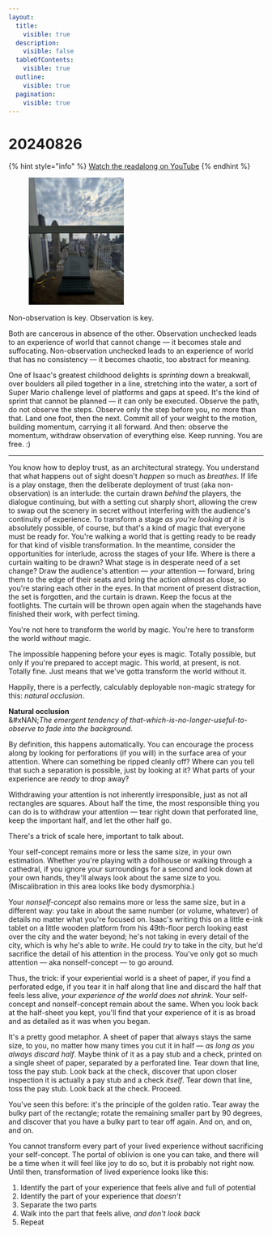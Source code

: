```yaml
---
layout:
  title:
    visible: true
  description:
    visible: false
  tableOfContents:
    visible: true
  outline:
    visible: true
  pagination:
    visible: true
---
```


# 20240826

{% hint style="info" %}
[Watch the readalong on YouTube](https://www.youtube.com/watch?v=krNSyuCu4GE)
{% endhint %}

<div align="left" data-full-width="false"><figure><img src="../../.gitbook/assets/IMG_1738.jpeg" alt="" width="188"><figcaption></figcaption></figure></div>

Non-observation is key. Observation is key.

Both are cancerous in absence of the other. Observation unchecked leads to an experience of world that cannot change — it becomes stale and suffocating. Non-observation unchecked leads to an experience of world that has no consistency — it becomes chaotic, too abstract for meaning.

One of Isaac's greatest childhood delights is _sprinting_ down a breakwall, over boulders all piled together in a line, stretching into the water, a sort of Super Mario challenge level of platforms and gaps at speed. It's the kind of sprint that cannot be planned — it can only be executed. Observe the path, do not observe the steps. Observe only the step before you, no more than that. Land one foot, then the next. Commit all of your weight to the motion, building momentum, carrying it all forward. And then: observe the momentum, withdraw observation of everything else. Keep running. You are free. :)

***

You know how to deploy trust, as an architectural strategy. You understand that what happens out of sight doesn't _happen_ so much as _breathes_. If life is a play onstage, then the deliberate deployment of trust (aka non-observation) is an interlude: the curtain drawn _behind_ the players, the dialogue continuing, but with a setting cut sharply short, allowing the crew to swap out the scenery in secret without interfering with the audience's continuity of experience. To transform a stage _as you're looking at it_ is absolutely possible, of course, but that's a kind of magic that everyone must be ready for. You're walking a world that is getting ready to be ready for that kind of visible transformation. In the meantime, consider the opportunities for interlude, across the stages of your life. Where is there a curtain waiting to be drawn? What stage is in desperate need of a set change? Draw the audience's attention — _your_ attention — forward, bring them to the edge of their seats and bring the action _almost_ as close, so you're staring each other in the eyes. In that moment of present distraction, the set is forgotten, and the curtain is drawn. Keep the focus at the footlights. The curtain will be thrown open again when the stagehands have finished their work, with perfect timing.

You're not here to transform the world by magic. You're here to transform the world _without_ magic.

The impossible happening before your eyes is magic. Totally possible, but only if you're prepared to accept magic. This world, at present, is not. Totally fine. Just means that we've gotta transform the world without it.

Happily, there is a perfectly, calculably deployable non-magic strategy for this: _natural occlusion_.

**Natural occlusion**\
&#xNAN;_&#x54;he emergent tendency of that-which-is-no-longer-useful-to-observe to fade into the background._

By definition, this happens automatically. You can encourage the process along by looking for perforations (if you will) in the surface area of your attention. Where can something be ripped cleanly off? Where can you tell that such a separation is possible, just by looking at it? What parts of your experience are _ready_ to drop away?

Withdrawing your attention is not inherently irresponsible, just as not all rectangles are squares. About half the time, the most responsible thing you can do is to withdraw your attention — tear right down that perforated line, keep the important half, and let the other half go.

There's a trick of scale here, important to talk about.

Your self-concept remains more or less the same size, in your own estimation. Whether you're playing with a dollhouse or walking through a cathedral, if you ignore your surroundings for a second and look down at your own hands, they'll always look about the same size to you. (Miscalibration in this area looks like body dysmorphia.)

Your _nonself-concept_ also remains more or less the same size, but in a different way: you take in about the same number (or volume, whatever) of details no matter what you're focused on. Isaac's writing this on a little e-ink tablet on a little wooden platform from his 49th-floor perch looking east over the city and the water beyond; he's not taking in every detail of the city, which is why he's able to _write_. He could _try_ to take in the city, but he'd sacrifice the detail of his attention in the process. You've only got so much attention — aka nonself-concept — to go around.

Thus, the trick: if your experiential world is a sheet of paper, if you find a perforated edge, if you tear it in half along that line and discard the half that feels less alive, _your experience of the world does not shrink_. Your self-concept and nonself-concept remain about the same. When you look back at the half-sheet you kept, you'll find that your experience of it is as broad and as detailed as it was when you began.

It's a pretty good metaphor. A sheet of paper that always stays the same size, to you, no matter how many times you cut it in half — _as long as you always discard half_. Maybe think of it as a pay stub and a check, printed on a single sheet of paper, separated by a perforated line. Tear down that line, toss the pay stub. Look back at the check, discover that upon closer inspection it is actually a pay stub and a check _itself_. Tear down that line, toss the pay stub. Look back at the check. Proceed.

You've seen this before: it's the principle of the golden ratio. Tear away the bulky part of the rectangle; rotate the remaining smaller part by 90 degrees, and discover that you have a bulky part to tear off again. And on, and on, and on.

You cannot transform every part of your lived experience without sacrificing your self-concept. The portal of oblivion is one you can take, and there will be a time when it will feel like joy to do so, but it is probably not right now. Until then, transformation of lived experience looks like this:

1. Identify the part of your experience that feels alive and full of potential
2. Identify the part of your experience that _doesn't_
3. Separate the two parts
4. Walk into the part that feels alive, _and don't look back_
5. Repeat

